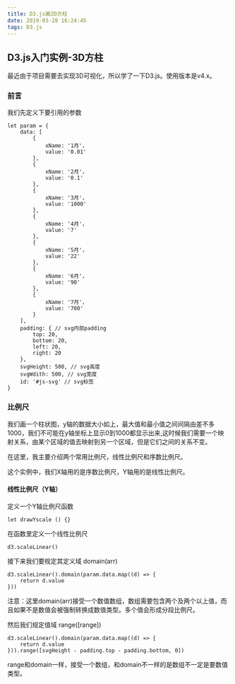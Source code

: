 ```yaml
---
title: D3.js画3D方柱
date: 2019-03-28 16:24:45
tags: D3.js 
---
```

## D3.js入门实例-3D方柱
最近由于项目需要去实现3D可视化，所以学了一下D3.js。使用版本是v4.x。
<!--more-->
### 前言
我们先定义下要引用的参数

	let param = {
		data: [
			{
				xName: '1月'，
				value: '0.01'
			},
			{
				xName: '2月'，
				value: '0.1'
			},
			{
				xName: '3月'，
				value: '1000'
			},
			{
				xName: '4月'，
				value: '7'
			},
			{
				xName: '5月'，
				value: '22'
			},
			{
				xName: '6月'，
				value: '90'
			},
			{
				xName: '7月'，
				value: '700'
			}
		],
		padding: { // svg内部padding
			top: 20,
			bottom: 20,
			left: 20,
			right: 20
		},
		svgHeight: 500, // svg高度
		svgWdith: 500, // svg宽度
		id: '#js-svg' // svg标签
	}


### 比例尺
我们画一个柱状图，y轴的数据大小如上，最大值和最小值之间间隔由差不多1000，我们不可能在y轴坐标上显示0到1000都显示出来,这时候我们需要一个映射关系，由某个区域的值去映射到另一个区域，但是它们之间的关系不变。

在这里，我主要介绍两个常用比例尺，线性比例尺和序数比例尺。

这个实例中，我们X轴用的是序数比例尺，Y轴用的是线性比例尺。

#### 线性比例尺（Y轴）
定义一个Y轴比例尺函数

	let drawYscale () {}


在函数里定义一个线性比例尺

	d3.scaleLinear()
	
接下来我们要规定其定义域 domain(arr)
	
	d3.scaleLinear().domain(param.data.map((d) => {
		return d.value
	}))
	
注意：这里domain(arr)接受一个数值数组，数组需要包含两个及两个以上值，而且如果不是数值会被强制转换成数值类型。多个值会形成分段比例尺。

然后我们规定值域 range([range])

	d3.scaleLinear().domain(param.data.map((d) => {
		return d.value
	})).range([svgHeight - padding.top - padding.bottom, 0])
	
range和domain一样，接受一个数组，和domain不一样的是数组不一定是要数值类型。


